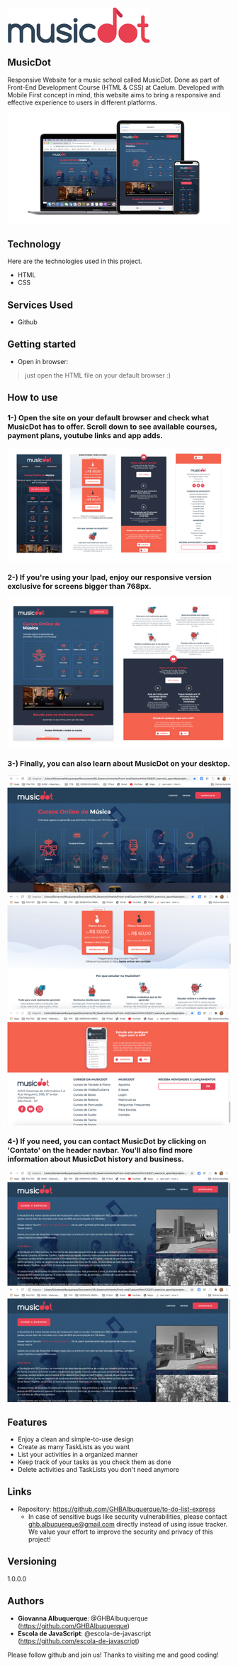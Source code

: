 ![Logo of the project](https://github.com/GHBAlbuquerque/musicDot/blob/master/readme_images/musicdotlogo_small.png)
 
## MusicDot

Responsive Website for a music school called MusicDot. Done as part of Front-End Development Course (HTML & CSS) at Caelum. Developed with Mobile First concept in mind, this website aims to bring a responsive and effective experience to users in different platforms.

![Mockups](https://github.com/GHBAlbuquerque/musicDot/blob/master/readme_images/MUSICDOTMOCKUP.png)
 
 
## Technology 
 
Here are the technologies used in this project.
 
* HTML
* CSS
 
 
## Services Used
 
* Github

 
## Getting started
 
* Open in browser:
>    just open the HTML file on your default browser :)
 
## How to use
 
### 1-) Open the site on your default browser and check what MusicDot has to offer. Scroll down to see available courses, payment plans, youtube links and app adds.
![IphoneVer](https://github.com/GHBAlbuquerque/musicDot/blob/master/readme_images/IPHONE%20VER.png)

### 2-) If you're using your Ipad, enjoy our responsive version exclusive for screens bigger than 768px.
![IpadVer](https://github.com/GHBAlbuquerque/musicDot/blob/master/readme_images/IPAD%20MOCKUP.png)

### 3-) Finally, you can also learn about MusicDot on your desktop.
![Desktop1](https://github.com/GHBAlbuquerque/musicDot/blob/master/readme_images/sc_homemenu.png)
![Desktop2](https://github.com/GHBAlbuquerque/musicDot/blob/master/readme_images/sc_plans.png)
![Desktop3](https://github.com/GHBAlbuquerque/musicDot/blob/master/readme_images/sc_footer.png)

### 4-) If you need, you can contact MusicDot by clicking on 'Contato' on the header navbar. You'll also find more information about MusicDot history and business.
![About](https://github.com/GHBAlbuquerque/musicDot/blob/master/readme_images/sc_about.png)
![Contato](https://github.com/GHBAlbuquerque/musicDot/blob/master/readme_images/sc_about.png)




 
## Features
 
  - Enjoy a clean and simple-to-use design
  - Create as many TaskLists as you want
  - List your activities in a organized manner
  - Keep track of your tasks as you check them as done
  - Delete activities and TaskLists you don't need anymore
 
 
## Links
 
  - Repository: https://github.com/GHBAlbuquerque/to-do-list-express
    - In case of sensitive bugs like security vulnerabilities, please contact
     ghb.albuquerque@gmail.com directly instead of using issue tracker. We value your effort
      to improve the security and privacy of this project!
 
 
## Versioning
 
1.0.0.0
 
 
## Authors
 
* **Giovanna Albuquerque**: @GHBAlbuquerque (https://github.com/GHBAlbuquerque)
* **Escola de JavaScript**: @escola-de-javascript (https://github.com/escola-de-javascript)
 
 
Please follow github and join us!
Thanks to visiting me and good coding!
